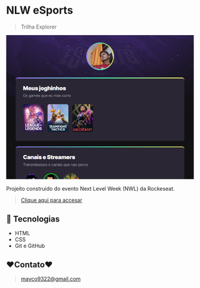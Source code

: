 # NLW eSports 


> Trilha Explorer

![preview](./.github/preview.png)

Projeito construido do evento Next Level Week (NWL) da Rockeseat.

> [Clique aqui para accesar](https://maycotarrat.github.io/nlw-esports-explorer/)


## 🦾 Tecnologias

- HTML 
- CSS
- Git e GitHub

## ❤Contato❤

> mayco9322@gmail.com 

